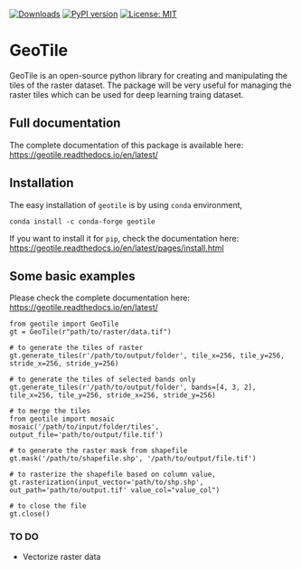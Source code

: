 [![Downloads](https://pepy.tech/badge/geotile)](https://pepy.tech/project/geotile)
[![PyPI version](https://badge.fury.io/py/geotile.svg)](https://pypi.org/project/geotile/)
[![License: MIT](https://img.shields.io/badge/License-MIT-yellow.svg)](https://github.com/iamtekson/geotile/blob/master/LICENSE)

# GeoTile

GeoTile is an open-source python library for creating and manipulating the tiles of the raster dataset. The package will be very useful for managing the raster tiles which can be used for deep learning traing dataset.

## Full documentation

The complete documentation of this package is available here: https://geotile.readthedocs.io/en/latest/

## Installation

The easy installation of `geotile` is by using `conda` environment,

```shell
conda install -c conda-forge geotile
```

If you want to install it for `pip`, check the documentation here: https://geotile.readthedocs.io/en/latest/pages/install.html

## Some basic examples

Please check the complete documentation here: https://geotile.readthedocs.io/en/latest/

```shell
from geotile import GeoTile
gt = GeoTile(r"path/to/raster/data.tif")

# to generate the tiles of raster
gt.generate_tiles(r'/path/to/output/folder', tile_x=256, tile_y=256, stride_x=256, stride_y=256)

# to generate the tiles of selected bands only
gt.generate_tiles(r'/path/to/output/folder', bands=[4, 3, 2], tile_x=256, tile_y=256, stride_x=256, stride_y=256)

# to merge the tiles
from geotile import mosaic
mosaic('/path/to/input/folder/tiles', output_file='path/to/output/file.tif')

# to generate the raster mask from shapefile
gt.mask('/path/to/shapefile.shp', '/path/to/output/file.tif')

# to rasterize the shapefile based on column value,
gt.rasterization(input_vector='path/to/shp.shp', out_path='path/to/output.tif' value_col="value_col")

# to close the file
gt.close()
```

### TO DO

- Vectorize raster data
